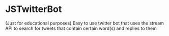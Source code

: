 JSTwitterBot
============

(Just for educational purposes) Easy to use twitter bot that uses the stream API to search for tweets that contain certain word(s) and replies to them